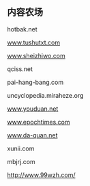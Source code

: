 ## 内容农场

hotbak.net 

www.tushutxt.com 

www.sheizhiwo.com 

qciss.net 

pai-hang-bang.com 

uncyclopedia.miraheze.org 

www.youduan.net 

www.epochtimes.com 

www.da-quan.net 

xunii.com 

mbjrj.com 

http://www.99wzh.com/

